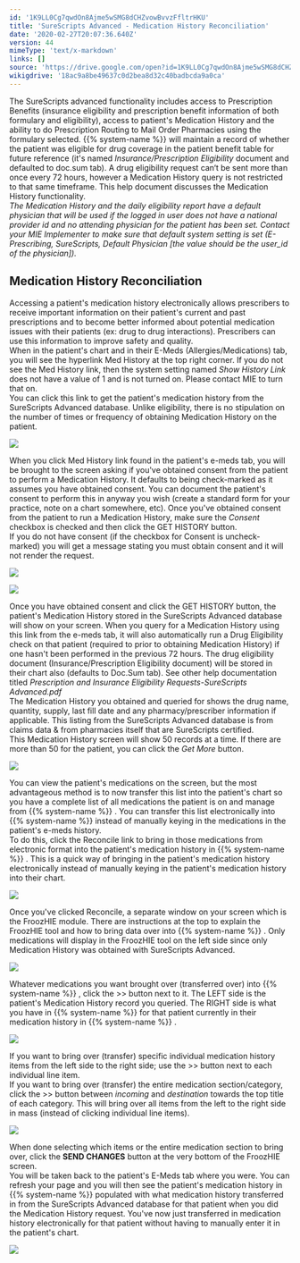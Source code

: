```yaml
---
id: '1K9LL0Cg7qwdOn8Ajme5wSMG8dCHZvowBvvzFfltrHKU'
title: 'SureScripts Advanced - Medication History Reconciliation'
date: '2020-02-27T20:07:36.640Z'
version: 44
mimeType: 'text/x-markdown'
links: []
source: 'https://drive.google.com/open?id=1K9LL0Cg7qwdOn8Ajme5wSMG8dCHZvowBvvzFfltrHKU'
wikigdrive: '18ac9a8be49637c0d2bea8d32c40badbcda9a0ca'
---
```

The SureScripts advanced functionality includes access to Prescription Benefits (insurance eligibility and prescription benefit information of both formulary and eligibility), access to patient's Medication History and the ability to do Prescription Routing to Mail Order Pharmacies using the formulary selected. {{% system-name %}} will maintain a record of whether the patient was eligible for drug coverage in the patient benefit table for future reference (it's named *Insurance/Prescription Eligibility* document and defaulted to doc.sum tab). A drug eligibility request can‘t be sent more than once every 72 hours, however a Medication History query is not restricted to that same timeframe. This help document discusses the Medication History functionality.  
*The Medication History and the daily eligibility report have a default physician that will be used if the logged in user does not have a national provider id and no attending physician for the patient has been set. Contact your MIE Implementer to make sure that default system setting is set (E-Prescribing, SureScripts, Default Physician [the value should be the user_id of the physician]).*

## Medication History Reconciliation

Accessing a patient's medication history electronically allows prescribers to receive important information on their patient's current and past prescriptions and to become better informed about potential medication issues with their patients (ex: drug to drug interactions). Prescribers can use this information to improve safety and quality.  
When in the patient's chart and in their E-Meds (Allergies/Medications) tab, you will see the hyperlink Med History at the top right corner. If you do not see the Med History link, then the system setting named *Show History Link* does not have a value of 1 and is not turned on. Please contact MIE to turn that on.  
You can click this link to get the patient's medication history from the SureScripts Advanced database. Unlike eligibility, there is no stipulation on the number of times or frequency of obtaining Medication History on the patient.

![](../surescripts-advanced-medication-history-reconciliation.assets/75ab94291935592c93261caa939380eb.png)

When you click Med History link found in the patient's e-meds tab, you will be brought to the screen asking if you've obtained consent from the patient to perform a Medication History. It defaults to being check-marked as it assumes you have obtained consent. You can document the patient's consent to perform this in anyway you wish (create a standard form for your practice, note on a chart somewhere, etc). Once you've obtained consent from the patient to run a Medication History, make sure the *Consent* checkbox is checked and then click the GET HISTORY button.  
If you do not have consent (if the checkbox for Consent is uncheck-marked) you will get a message stating you must obtain consent and it will not render the request.

![](../surescripts-advanced-medication-history-reconciliation.assets/d95eb0706742c4c2f0605a1ded1c9600.png)

 ![](../surescripts-advanced-medication-history-reconciliation.assets/4d080d393541fe3d5e4fff66db52831d.png)

Once you have obtained consent and click the GET HISTORY button, the patient's Medication History stored in the SureScripts Advanced database will show on your screen. When you query for a Medication History using this link from the e-meds tab, it will also automatically run a Drug Eligibility check on that patient (required to prior to obtaining Medication History) if one hasn't been performed in the previous 72 hours. The drug eligibility document (Insurance/Prescription Eligibility document) will be stored in their chart also (defaults to Doc.Sum tab). See other help documentation titled *Prescription and Insurance Eligibility Requests-SureScripts Advanced.pdf*  
The Medication History you obtained and queried for shows the drug name, quantity, supply, last fill date and any pharmacy/prescriber information if applicable. This listing from the SureScripts Advanced database is from claims data & from pharmacies itself that are SureScripts certified.  
This Medication History screen will show 50 records at a time. If there are more than 50 for the patient, you can click the *Get More* button.

![](../surescripts-advanced-medication-history-reconciliation.assets/78da2bc35d5f045e47530852a3d1b629.png)

You can view the patient's medications on the screen, but the most advantageous method is to now transfer this list into the patient's chart so you have a complete list of all medications the patient is on and manage from {{% system-name %}} . You can transfer this list electronically into {{% system-name %}} instead of manually keying in the medications in the patient's e-meds history.  
To do this, click the Reconcile link to bring in those medications from electronic format into the patient's medication history in {{% system-name %}} . This is a quick way of bringing in the patient's medication history electronically instead of manually keying in the patient's medication history into their chart.

![](../surescripts-advanced-medication-history-reconciliation.assets/147b5f2b4a22009296530dae045607b0.png)

Once you've clicked Reconcile, a separate window on your screen which is the FroozHIE module. There are instructions at the top to explain the FroozHIE tool and how to bring data over into {{% system-name %}} . Only medications will display in the FroozHIE tool on the left side since only Medication History was obtained with SureScripts Advanced.

![](../surescripts-advanced-medication-history-reconciliation.assets/a846c2d0efe59f8014e1de018d5dd12c.png)

Whatever medications you want brought over (transferred over) into {{% system-name %}} , click the >> button next to it. The LEFT side is the patient's Medication History record you queried. The RIGHT side is what you have in {{% system-name %}} for that patient currently in their medication history in {{% system-name %}} .

![](../surescripts-advanced-medication-history-reconciliation.assets/b4f1397888043df2541c5bf487cab9fc.png)

If you want to bring over (transfer) specific individual medication history items from the left side to the right side; use the >> button next to each individual line item.  
If you want to bring over (transfer) the entire medication section/category, click the >> button between *incoming* and *destination* towards the top title of each category. This will bring over all items from the left to the right side in mass (instead of clicking individual line items).

![](../surescripts-advanced-medication-history-reconciliation.assets/29fc9e075599793a27d057e0b59ac322.png)

When done selecting which items or the entire medication section to bring over, click the **SEND CHANGES** button at the very bottom of the FroozHIE screen.  
You will be taken back to the patient's E-Meds tab where you were. You can refresh your page and you will then see the patient's medication history in {{% system-name %}} populated with what medication history transferred in from the SureScripts Advanced database for that patient when you did the Medication History request. You've now just transferred in medication history electronically for that patient without having to manually enter it in the patient's chart.

![](../surescripts-advanced-medication-history-reconciliation.assets/96e4487f8fef1328f90c7dddb302e749.png)

